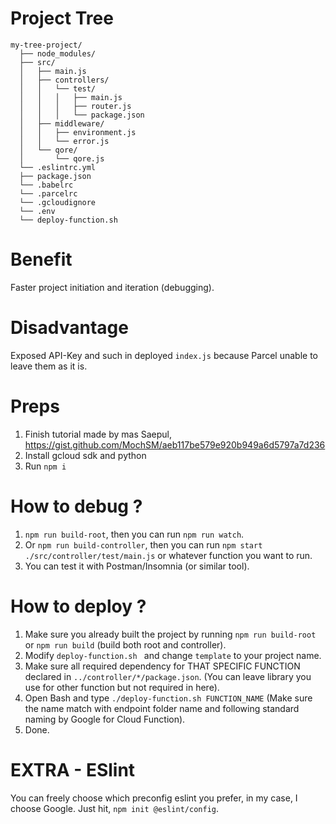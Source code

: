 # Project Tree

```
my-tree-project/
  ├── node_modules/
  ├── src/
  │   ├── main.js
  │   ├── controllers/
  │   │   └── test/ 
  │   │   │   ├── main.js
  │   │   │   ├── router.js
  │   │   │   └── package.json
  │   ├── middleware/
  │   │   ├── environment.js
  │   │   └── error.js
  │   └── qore/
  │       └── qore.js
  └── .eslintrc.yml
  ├── package.json
  └── .babelrc
  └── .parcelrc
  └── .gcloudignore
  └── .env
  └── deploy-function.sh
```


# Benefit

Faster project initiation and iteration (debugging).

# Disadvantage

Exposed API-Key and such in deployed `index.js` because Parcel unable to leave them as it is.

# Preps

1. Finish tutorial made by mas Saepul, https://gist.github.com/MochSM/aeb117be579e920b949a6d5797a7d236
2. Install gcloud sdk and python
3. Run `npm i` 

# How to debug ?

1. `npm run build-root`, then you can run `npm run watch`.
2. Or `npm run build-controller`, then you can run `npm start ./src/controller/test/main.js` or whatever function you want to run.
3. You can test it with Postman/Insomnia (or similar tool).

# How to deploy ?

1. Make sure you already built the project by running `npm run build-root` or `npm run build` (build both root and controller).
2. Modify `deploy-function.sh ` and change `template` to your project name.
5. Make sure all required dependency for THAT SPECIFIC FUNCTION declared in `../controller/*/package.json`. (You can leave library you use for other function but not required in here).
6. Open Bash and type `./deploy-function.sh FUNCTION_NAME` (Make sure the name match with endpoint folder name and following standard naming by Google for Cloud Function).
7. Done.

# EXTRA - ESlint

You can freely choose which preconfig eslint you prefer, in my case, I choose Google.
Just hit, `npm init @eslint/config`.

